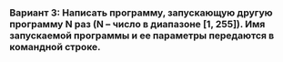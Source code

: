 ### Вариант 3:   Написать программу, запускающую другую программу N раз (N – число в диапазоне [1, 255]). Имя запускаемой программы и ее параметры передаются в командной строке. 
